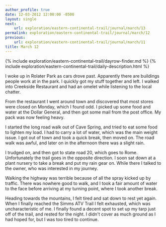 ```yaml
---
author_profile: true
date: 12-03-2012 12:00:00 -0500
layout: single
next:
    url: exploration/eastern-continental-trail/journal/march/13
permalink: exploration/eastern-continental-trail/journal/march/12
previous:
    url: exploration/eastern-continental-trail/journal/march/11
title: March 12
---
```

{% include exploration/eastern-continental-trail/dayrow-finder.md %}
{% include exploration/eastern-continental-trail/daily-description.html %}

I woke up in Rolater Park as cars drove past. Apparently there are buildings people work at in the park. I quickly got my stuff together and left. I walked into Creekside Restaurant and had an omelet while listening to the local chatter.

From the restaurant I went around town and discovered that most stores were closed on Monday, which I found odd. I picked up some food and water at the Dollar General, and then got some mail from the post office. My pack was now feeling heavy.

I started the long road walk out of Cave Spring, and tried to eat some food to lighten my load. I had to carry a lot of water, which was the main weight issue. I got out of town and took a quick break, then moved on. The road walk was awful, and later on in the afternoon there was a slight rain.

I trudged on, and then got to state road 20, which goes to Rome. Unfortunately the trail goes in the opposite direction. I soon sat down at a plant nursery to take a break and put my rain gear on. While there I talked to the owner, who was interested in my journey.

Walking the highway was terrible because of all the spray kicked up by traffic. There was nowhere good to walk, and I took a fair amount of water to the face before arriving at my turning point, where I took another break.

Heading towards the mountains, I felt tired and sat down to rest yet again. When I finally reached the Simms ATV Trail I felt exhausted, which was uncharacteristic of me. I finally found a decent spot to set up my tarp just off of the trail, and rested for the night. I didn't cover as much ground as I had hoped for, but I was too tired to continue.